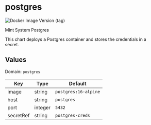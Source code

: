 # postgres

![Docker Image Version (tag)](https://img.shields.io/docker/v/_/postgres/16.0-alpine)

Mint System Postgres

This chart deploys a Postgres container and stores the credentials in a secret.

## Values

Domain: `postgres`

| Key          | Type    | Default              |
| ------------ | ------- | -------------------- |
| image        | string  | `postgres:16-alpine` |
| host         | string  | `postgres`           |
| port         | integer | `5432`               |
| secretRef    | string  | `postgres-creds`     |